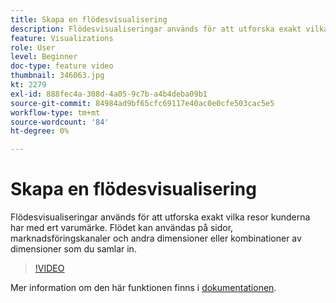 ```yaml
---
title: Skapa en flödesvisualisering
description: Flödesvisualiseringar används för att utforska exakt vilka resor kunderna har med ert varumärke. Flödet kan användas på sidor, marknadsföringskanaler och andra dimensioner eller kombinationer av dimensioner som du samlar in.
feature: Visualizations
role: User
level: Beginner
doc-type: feature video
thumbnail: 346063.jpg
kt: 2279
exl-id: 888fec4a-308d-4a05-9c7b-a4b4deba09b1
source-git-commit: 84984ad9bf65cfc69117e40ac0e0cfe503cac5e5
workflow-type: tm+mt
source-wordcount: '84'
ht-degree: 0%

---
```


# Skapa en flödesvisualisering

Flödesvisualiseringar används för att utforska exakt vilka resor kunderna har med ert varumärke. Flödet kan användas på sidor, marknadsföringskanaler och andra dimensioner eller kombinationer av dimensioner som du samlar in.

>[!VIDEO](https://video.tv.adobe.com/v/346063/?quality=12&learn=on)

Mer information om den här funktionen finns i [dokumentationen](https://experienceleague.adobe.com/docs/analytics/analyze/analysis-workspace/visualizations/flow/flow.html?lang=en).
